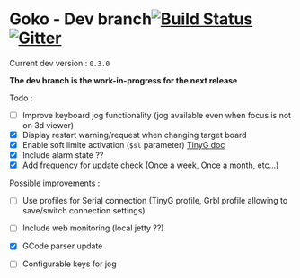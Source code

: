 # Goko - Dev branch[![Build Status](https://travis-ci.org/cncgoko/Goko.svg?branch=gcode-migration)](https://travis-ci.org/cncgoko/Goko) [![Gitter](https://badges.gitter.im/Join%20Chat.svg)](https://gitter.im/cncgoko/Goko?utm_source=badge&utm_medium=badge&utm_campaign=pr-badge&utm_content=body_badge)

Current dev version  : ```0.3.0```

 **The dev  branch is the work-in-progress for the next release**

Todo :
- [ ] Improve keyboard jog functionality (jog available even when focus is not on 3d viewer)
- [x] Display restart warning/request when changing target board
- [x] Enable soft limite activation (```$sl``` parameter) [TinyG doc](https://github.com/synthetos/TinyG/wiki/Homing-and-Limits-Setup-and-Troubleshooting#soft-and-hard-limits---how-its-supposed-to-work)
- [x] Include alarm state ??
- [x] Add frequency for update check (Once a week, Once a month, etc...)

Possible improvements :
- [ ] Use profiles for Serial connection (TinyG profile, Grbl profile allowing to save/switch connection settings)
- [ ] Include web monitoring (local jetty ??)
- [x] GCode parser update  
- [ ] Configurable keys for jog

